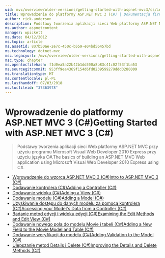 ```yaml
---
uid: mvc/overview/older-versions/getting-started-with-aspnet-mvc3/cs/index
title: Wprowadzenie do platformy ASP.NET MVC 3 (C#) | Dokumentacja firmy Microsoft
author: rick-anderson
description: Podstawy tworzenia aplikacji sieci Web platformy ASP.NET MVC przy użyciu programu Microsoft Visual Web Developer 2010 Express przy użyciu języka C#.
ms.author: aspnetcontent
manager: wpickett
ms.date: 04/12/2012
ms.topic: article
ms.assetid: 807b50ae-2e7c-450c-b559-e04bd56457bd
ms.technology: dotnet-mvc
msc.legacyurl: /mvc/overview/older-versions/getting-started-with-aspnet-mvc3/cs
msc.type: chapter
ms.openlocfilehash: f1d0ea5a22b42b1dd300a8b83c41c02f53f1ba53
ms.sourcegitcommit: 953ff9ea4369f154d6fd0239599279ddd3280009
ms.translationtype: MT
ms.contentlocale: pl-PL
ms.lasthandoff: 07/03/2018
ms.locfileid: "37363978"
---
```

<a name="getting-started-with-aspnet-mvc-3-c"></a><span data-ttu-id="77ec3-103">Wprowadzenie do platformy ASP.NET MVC 3 (C#)</span><span class="sxs-lookup"><span data-stu-id="77ec3-103">Getting Started with ASP.NET MVC 3 (C#)</span></span>
====================
> <span data-ttu-id="77ec3-104">Podstawy tworzenia aplikacji sieci Web platformy ASP.NET MVC przy użyciu programu Microsoft Visual Web Developer 2010 Express przy użyciu języka C#.</span><span class="sxs-lookup"><span data-stu-id="77ec3-104">The basics of building an ASP.NET MVC Web application using Microsoft Visual Web Developer 2010 Express using C#.</span></span>


- [<span data-ttu-id="77ec3-105">Wprowadzenie do wzorca ASP.NET MVC 3 (C#)</span><span class="sxs-lookup"><span data-stu-id="77ec3-105">Intro to ASP.NET MVC 3 (C#)</span></span>](intro-to-aspnet-mvc-3.md)
- [<span data-ttu-id="77ec3-106">Dodawanie kontrolera (C#)</span><span class="sxs-lookup"><span data-stu-id="77ec3-106">Adding a Controller (C#)</span></span>](adding-a-controller.md)
- [<span data-ttu-id="77ec3-107">Dodawanie widoku (C#)</span><span class="sxs-lookup"><span data-stu-id="77ec3-107">Adding a View (C#)</span></span>](adding-a-view.md)
- [<span data-ttu-id="77ec3-108">Dodawanie modelu (C#)</span><span class="sxs-lookup"><span data-stu-id="77ec3-108">Adding a Model (C#)</span></span>](adding-a-model.md)
- [<span data-ttu-id="77ec3-109">Uzyskiwanie dostępu do danych modelu za pomocą kontrolera (C#)</span><span class="sxs-lookup"><span data-stu-id="77ec3-109">Accessing your Model's Data from a Controller (C#)</span></span>](accessing-your-models-data-from-a-controller.md)
- [<span data-ttu-id="77ec3-110">Badanie metod edycji i widoku edycji (C#)</span><span class="sxs-lookup"><span data-stu-id="77ec3-110">Examining the Edit Methods and Edit View (C#)</span></span>](examining-the-edit-methods-and-edit-view.md)
- [<span data-ttu-id="77ec3-111">Dodawanie nowego pola do modelu Movie i tabeli (C#)</span><span class="sxs-lookup"><span data-stu-id="77ec3-111">Adding a New Field to the Movie Model and Table (C#)</span></span>](adding-a-new-field.md)
- [<span data-ttu-id="77ec3-112">Dodawanie weryfikacji do modelu (C#)</span><span class="sxs-lookup"><span data-stu-id="77ec3-112">Adding Validation to the Model (C#)</span></span>](adding-validation-to-the-model.md)
- [<span data-ttu-id="77ec3-113">Ulepszanie metod Details i Delete (C#)</span><span class="sxs-lookup"><span data-stu-id="77ec3-113">Improving the Details and Delete Methods (C#)</span></span>](improving-the-details-and-delete-methods.md)
